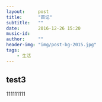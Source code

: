```yaml
---
layout:     post
title:      "首记"
subtitle:   ""
date:       2016-12-26 15:20
music-id:    
author:     ""
header-img: "img/post-bg-2015.jpg"
tags:
    - 生活
---
```

## test3
111111111